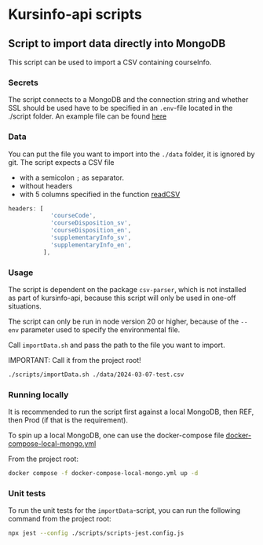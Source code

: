 # Kursinfo-api scripts

## Script to import data directly into MongoDB

This script can be used to import a CSV containing courseInfo.

### Secrets

The script connects to a MongoDB and the connection string and whether SSL should be used have to be specified in an `.env`-file located in the ./script folder. An example file can be found [here](./.env.in)

### Data

You can put the file you want to import into the `./data` folder, it is ignored by git. The script expects a CSV file

- with a semicolon `;` as separator.
- without headers
- with 5 columns specified in the function [readCSV](./index.js)

```js
headers: [
            'courseCode',
            'courseDisposition_sv',
            'courseDisposition_en',
            'supplementaryInfo_sv',
            'supplementaryInfo_en',
          ],
```

### Usage

The script is dependent on the package `csv-parser`, which is not installed as part of kursinfo-api, because this script will only be used in one-off situations.

The script can only be run in node version 20 or higher, because of the `--env` parameter used to specify the environmental file.

Call `importData.sh` and pass the path to the file you want to import.

IMPORTANT: Call it from the project root!

```sh
./scripts/importData.sh ./data/2024-03-07-test.csv
```

### Running locally

It is recommended to run the script first against a local MongoDB, then REF, then Prod (if that is the requirement).

To spin up a local MongoDB, one can use the docker-compose file [docker-compose-local-mongo.yml](../../docker-compose-local-mongo.yml)

From the project root:

```sh
docker compose -f docker-compose-local-mongo.yml up -d
```

### Unit tests

To run the unit tests for the `importData`-script, you can run the following command from the project root:

```sh
npx jest --config ./scripts/scripts-jest.config.js
```
